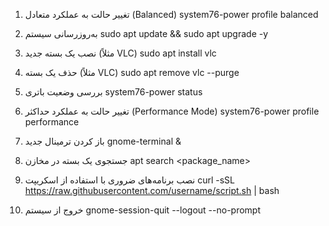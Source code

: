 

1. تغییر حالت به عملکرد متعادل (Balanced)
      system76-power profile balanced
   

2. به‌روزرسانی سیستم
      sudo apt update && sudo apt upgrade -y
   

3. نصب یک بسته جدید (مثلاً VLC)
      sudo apt install vlc
   

4. حذف یک بسته (مثلاً VLC)
      sudo apt remove vlc --purge
   

5. بررسی وضعیت باتری
      system76-power status
   

6. تغییر حالت به عملکرد حداکثر (Performance Mode)
      system76-power profile performance
   

7. باز کردن ترمینال جدید
      gnome-terminal &
   

8. جستجوی یک بسته در مخازن
      apt search <package_name>
   

9. نصب برنامه‌های ضروری با استفاده از اسکریپت
      curl -sSL https://raw.githubusercontent.com/username/script.sh | bash
   

10. خروج از سیستم
        gnome-session-quit --logout --no-prompt
    

